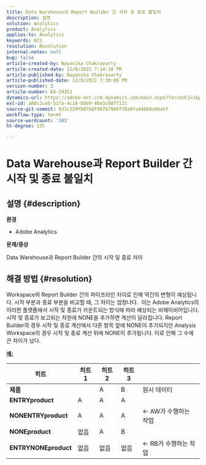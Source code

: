 ```yaml
---
title: Data Warehouse과 Report Builder 간 시작 및 종료 불일치
description: 설명
solution: Analytics
product: Analytics
applies-to: Analytics
keywords: KCS
resolution: Resolution
internal-notes: null
bug: false
article-created-by: Nayanika Chakravarty
article-created-date: 12/8/2022 7:14:10 PM
article-published-by: Nayanika Chakravarty
article-published-date: 12/8/2022 7:30:08 PM
version-number: 3
article-number: KA-19351
dynamics-url: https://adobe-ent.crm.dynamics.com/main.aspx?forceUCI=1&pagetype=entityrecord&etn=knowledgearticle&id=22cd5b78-2c77-ed11-81aa-6045bd006149
exl-id: a88c2ceb-51fa-4c18-bbb9-46e3c08f7121
source-git-commit: 031c329fb0760f907b7969770a9fa44668a0ba5f
workflow-type: tm+mt
source-wordcount: '183'
ht-degree: 13%

---
```


# Data Warehouse과 Report Builder 간 시작 및 종료 불일치

## 설명 {#description}


<b>환경</b>

- Adobe Analytics



<b>문제/증상</b>

Data Warehouse과 Report Builder 간의 시작 및 종료 차이


## 해결 방법 {#resolution}


Workspace와 Report Builder 간의 파이프라인 차이로 인해 약간의 변형이 예상됩니다. 시작 부분과 종료 부분을 비교할 때, 그 차이는 엄청나다. 
이는 Adobe Analytics의 이러한 플랫폼에서 시작 및 종료가 카운트되는 방식에 따라 예상되는 비헤이비어입니다. 시작 및 종료가 보고되는 차원에 NONE을 추가하면 계산이 달라집니다. Report Builder의 경우 시작 및 종료 계산에서 다른 항목 앞에 NONE이 추가되지만 Analysis Workspace의 경우 시작 및 종료 계산 뒤에 NONE이 추가됩니다. 이로 인해 그 수에 큰 차이가 났다.

<u><b>예:</b></u>


| <b>히트</b> | <b>히트 1</b> | <b>히트 2</b> | <b>히트 3</b> |   |
| --- | --- | --- | --- | --- |
| <b>제품</b> |   | A | B | 원시 데이터 |
| <b>ENTRYproduct</b> | A | A | A |   |
| <b>NONENTRYproduct</b> | A | A | A | ← AW가 수행하는 작업 |
| <b>NONEproduct</b> | 없음 | A | B |   |
| <b>ENTRYNONEproduct</b> | 없음 | 없음 | 없음 | ← RB가 수행하는 작업 |
